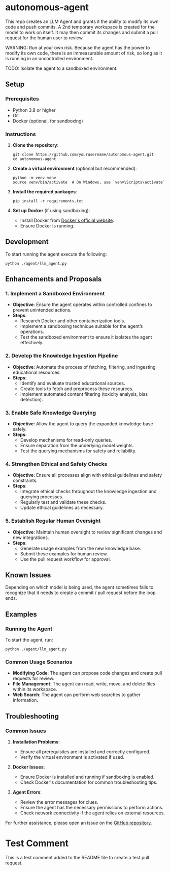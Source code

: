 # autonomous-agent

This repo creates an LLM Agent and grants it the ability to modify its own code and push commits. A 2nd temporary workspace is created for the model to work on itself. It may then commit its changes and submit a pull request for the human user to review.

WARNING: Run at your own risk. Because the agent has the power to modify its own code, there is an immeasurable amount of risk, so long as it is running in an uncontrolled environment.

TODO: Isolate the agent to a sandboxed environment.


## Setup

### Prerequisites

- Python 3.8 or higher
- Git
- Docker (optional, for sandboxing)

### Instructions

1. **Clone the repository**:
   ```
   git clone https://github.com/yourusername/autonomous-agent.git
   cd autonomous-agent
   ```

2. **Create a virtual environment** (optional but recommended):
   ```
   python -m venv venv
   source venv/bin/activate  # On Windows, use `venv\Scripts\activate`
   ```

3. **Install the required packages**:
   ```
   pip install -r requirements.txt
   ```

4. **Set up Docker** (if using sandboxing):
   - Install Docker from [Docker's official website](https://www.docker.com/get-started).
   - Ensure Docker is running.

## Development

To start running the agent execute the following:

```
python ./agent/llm_agent.py
```

## Enhancements and Proposals

### 1. Implement a Sandboxed Environment
- **Objective**: Ensure the agent operates within controlled confines to prevent unintended actions.
- **Steps**:
  - Research Docker and other containerization tools.
  - Implement a sandboxing technique suitable for the agent’s operations.
  - Test the sandboxed environment to ensure it isolates the agent effectively.

### 2. Develop the Knowledge Ingestion Pipeline
- **Objective**: Automate the process of fetching, filtering, and ingesting educational resources.
- **Steps**:
  - Identify and evaluate trusted educational sources.
  - Create tools to fetch and preprocess these resources.
  - Implement automated content filtering (toxicity analysis, bias detection).

### 3. Enable Safe Knowledge Querying
- **Objective**: Allow the agent to query the expanded knowledge base safely.
- **Steps**:
  - Develop mechanisms for read-only queries.
  - Ensure separation from the underlying model weights.
  - Test the querying mechanisms for safety and reliability.

### 4. Strengthen Ethical and Safety Checks
- **Objective**: Ensure all processes align with ethical guidelines and safety constraints.
- **Steps**:
  - Integrate ethical checks throughout the knowledge ingestion and querying processes.
  - Regularly test and validate these checks.
  - Update ethical guidelines as necessary.

### 5. Establish Regular Human Oversight
- **Objective**: Maintain human oversight to review significant changes and new integrations.
- **Steps**:
  - Generate usage examples from the new knowledge base.
  - Submit these examples for human review.
  - Use the pull request workflow for approval.

## Known Issues

Depending on which model is being used, the agent sometimes fails to recognize that it needs to create a commit / pull request before the loop ends.

## Examples

### Running the Agent
To start the agent, run:
```
python ./agent/llm_agent.py
```

### Common Usage Scenarios
- **Modifying Code**: The agent can propose code changes and create pull requests for review.
- **File Management**: The agent can read, write, move, and delete files within its workspace.
- **Web Search**: The agent can perform web searches to gather information.

## Troubleshooting

### Common Issues

1. **Installation Problems**:
   - Ensure all prerequisites are installed and correctly configured.
   - Verify the virtual environment is activated if used.

2. **Docker Issues**:
   - Ensure Docker is installed and running if sandboxing is enabled.
   - Check Docker's documentation for common troubleshooting tips.

3. **Agent Errors**:
   - Review the error messages for clues.
   - Ensure the agent has the necessary permissions to perform actions.
   - Check network connectivity if the agent relies on external resources.

For further assistance, please open an issue on the [GitHub repository](https://github.com/yourusername/autonomous-agent/issues).


# Test Comment

This is a test comment added to the README file to create a test pull request.
